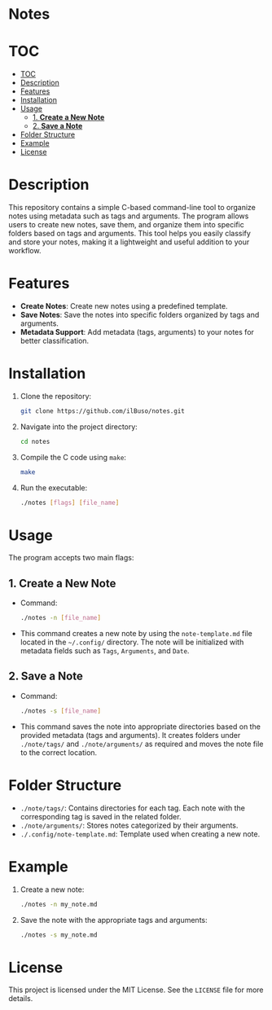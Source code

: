 # Notes

# TOC
- [TOC](#toc)
- [Description](#description)
- [Features](#features)
- [Installation](#installation)
- [Usage](#usage)
    - [1. **Create a New Note**](#1-create-a-new-note)  
    - [2. **Save a Note**](#2-save-a-note)
- [Folder Structure](#folder-structure)
- [Example](#example)
- [License](#license)

# Description
This repository contains a simple C-based command-line tool to organize notes using metadata such as tags and arguments. The program allows users to create new notes, save them, and organize them into specific folders based on tags and arguments. This tool helps you easily classify and store your notes, making it a lightweight and useful addition to your workflow.

# Features
- **Create Notes**: Create new notes using a predefined template.
- **Save Notes**: Save the notes into specific folders organized by tags and arguments.
- **Metadata Support**: Add metadata (tags, arguments) to your notes for better classification.

# Installation
1. Clone the repository:
   ```bash
   git clone https://github.com/ilBuso/notes.git
   ```

2. Navigate into the project directory:
   ```bash
   cd notes
   ```

3. Compile the C code using `make`:
   ```bash
   make
   ```

4. Run the executable:
   ```bash
   ./notes [flags] [file_name]
   ```

# Usage
The program accepts two main flags:

## 1. **Create a New Note**
   - Command:
     ```bash
     ./notes -n [file_name]
     ```
   - This command creates a new note by using the `note-template.md` file located in the `~/.config/` directory. The note will be initialized with metadata fields such as `Tags`, `Arguments`, and `Date`.

## 2. **Save a Note**
   - Command:
     ```bash
     ./notes -s [file_name]
     ```
   - This command saves the note into appropriate directories based on the provided metadata (tags and arguments). It creates folders under `./note/tags/` and `./note/arguments/` as required and moves the note file to the correct location.

# Folder Structure
- `./note/tags/`: Contains directories for each tag. Each note with the corresponding tag is saved in the related folder.
- `./note/arguments/`: Stores notes categorized by their arguments.
- `./.config/note-template.md`: Template used when creating a new note.

# Example
1. Create a new note:
   ```bash
   ./notes -n my_note.md
   ```

2. Save the note with the appropriate tags and arguments:
   ```bash
   ./notes -s my_note.md
   ```

# License

This project is licensed under the MIT License. See the `LICENSE` file for more details.